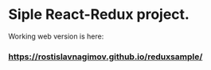 # Siple React-Redux project.
Working web version is here:
### https://rostislavnagimov.github.io/reduxsample/
